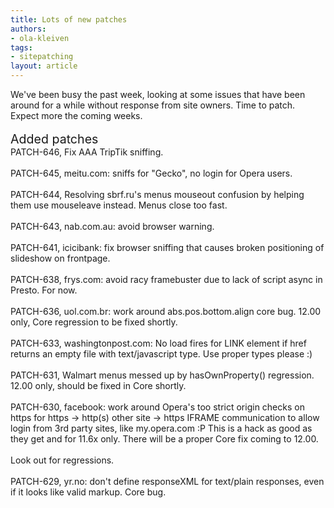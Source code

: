 ```yaml
---
title: Lots of new patches
authors:
- ola-kleiven
tags:
- sitepatching
layout: article
---
```

We&#39;ve been busy the past week, looking at some issues that have been around for a while without response from site owners. Time to patch. Expect more the coming weeks.<br/><br/><span style="font-size: 140%">Added patches</span><br/>PATCH-646, Fix AAA TripTik sniffing.<br/><br/>PATCH-645, meitu.com: sniffs for &quot;Gecko&quot;, no login for Opera users.<br/><br/>PATCH-644, Resolving sbrf.ru&#39;s menus mouseout confusion by helping them use mouseleave instead. Menus close too fast.<br/><br/>PATCH-643, nab.com.au: avoid browser warning.<br/><br/>PATCH-641, icicibank: fix browser sniffing that causes broken positioning of slideshow on frontpage.<br/><br/>PATCH-638, frys.com: avoid racy framebuster due to lack of script async in Presto. For now.<br/><br/>PATCH-636, uol.com.br: work around abs.pos.bottom.align core bug. 12.00 only, Core regression to be fixed shortly.<br/><br/>PATCH-633, washingtonpost.com: No load fires for LINK element if href returns an empty file with text/javascript type. Use proper types please :)<br/><br/>PATCH-631, Walmart menus messed up by hasOwnProperty() regression. 12.00 only, should be fixed in Core shortly.<br/> <br/>PATCH-630, facebook: work around Opera&#39;s too strict origin checks on https for https -&gt; http(s) other site -&gt; https IFRAME communication to allow login from 3rd party sites, like my.opera.com :P  This is a hack as good as they get and for 11.6x only. There will be a proper Core fix coming to 12.00.<br/><br/>Look out for regressions.<br/> <br/>PATCH-629, yr.no: don&#39;t define responseXML for text/plain responses, even if it looks like valid markup. Core bug.
